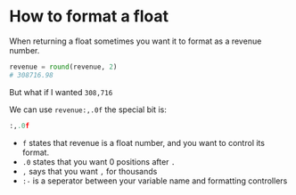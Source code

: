 # How to format a float

When returning a float sometimes you want it to format as a revenue number.

```python
revenue = round(revenue, 2)
# 308716.98
```

But what if I wanted `308,716`

We can use `revenue:,.0f` the special bit is:

```python
:,.0f
```

 - `f` states that revenue is a float number, and you want to control its format.
 - `.0` states that you want 0 positions after `.`
 - `,` says that you want `,` for thousands
 - `:-` is a seperator between your variable name and formatting controllers
